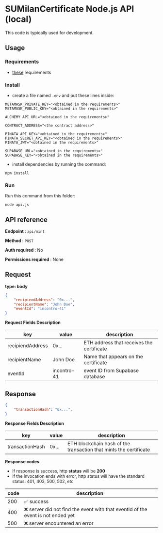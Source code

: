# SUMilanCertificate Node.js API (local)
This code is typically used for development.

## Usage
### Requirements
- [these](../README.md) requirements

### Install
- create a file named `.env` and put these lines inside:
```
METAMASK_PRIVATE_KEY="<obtained in the requirements>"
METAMASK_PUBLIC_KEY="<obtained in the requirements>"

ALCHEMY_API_URL="<obtained in the requirements>"

CONTRACT_ADDRESS="<the contract address>"

PINATA_API_KEY="<obtained in the requirements>"
PINATA_SECRET_API_KEY="<obtained in the requirements>"
PINATA_JWT="<obtained in the requirements>"

SUPABASE_URL="<obtained in the requirements>"
SUPABASE_KEY="<obtained in the requirements>"
```
- install dependencies by running the command:
```
npm install
```

### Run
Run this command from this folder:
```
node api.js
```

## API reference
**Endpoint** : `api/mint`

**Method** : `POST`

**Auth required** : No

**Permissions required** : None

## Request

**type: body**

```json
{
    "recipiendAddress": "0x...",
    "recipientName": "John Doe",
    "eventId": "incontro-41"
}
```

**Request Fields Description**

| key | value | description |
|------------|--------------|-------------|
| recipiendAddress  |  0x... | ETH address that receives the certificate |
| recipientName  | John Doe | Name that appears on the certificate |
| eventId  | incontro-41 | event ID from Supabase database |

## Response

```json
{
    "transactionHash": "0x...",
}
```

**Response Fields Description**

| key | value | description |
|------------|--------------|-------------|
| transactionHash  |  0x... | ETH blockchain hash of the transaction that mints the certificate  |

**Response codes**

- If response is success, http **status** will be **200**
- If the invocation ends with error, http status will have the standard status: 401, 403, 500, 502, etc

| code | description |
|------------|-------------|
| 200  | ✅ success  |
| 400  | ❌ server did not find the event with that eventId of the event is not ended yet |
| 500  | ❌ server encountered an error  |
